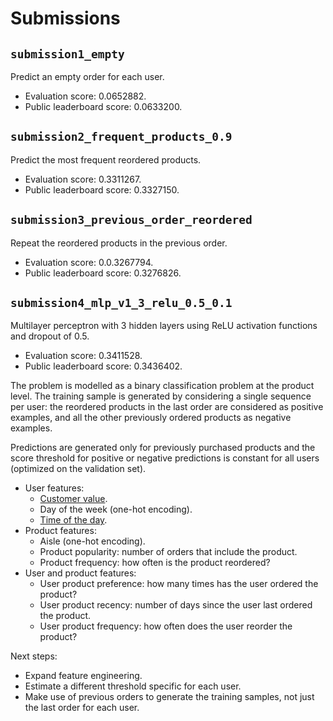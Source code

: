 # Submissions

## `submission1_empty`

Predict an empty order for each user.

* Evaluation score: 0.0652882.
* Public leaderboard score: 0.0633200.

## `submission2_frequent_products_0.9`

Predict the most frequent reordered products.

* Evaluation score: 0.3311267.
* Public leaderboard score: 0.3327150.

## `submission3_previous_order_reordered`

Repeat the reordered products in the previous order.

* Evaluation score: 0.0.3267794.
* Public leaderboard score: 0.3276826.

## `submission4_mlp_v1_3_relu_0.5_0.1`

Multilayer perceptron with 3 hidden layers using ReLU activation functions
and dropout of 0.5.

* Evaluation score: 0.3411528.
* Public leaderboard score: 0.3436402.

The problem is modelled as a binary classification problem at the product level.
The training sample is generated by considering a single sequence per user:
the reordered products in the last order are considered as positive examples,
and all the other previously ordered products as negative examples.

Predictions are generated only for previously purchased products and the
score threshold for positive or negative predictions is constant for all users
(optimized on the validation set).

* User features:
  * [Customer value](https://en.wikipedia.org/wiki/RFM_(customer_value)).
  * Day of the week (one-hot encoding).
  * [Time of the day](https://ianlondon.github.io/blog/encoding-cyclical-features-24hour-time/).
* Product features:
  * Aisle (one-hot encoding).
  * Product popularity: number of orders that include the product.
  * Product frequency: how often is the product reordered?
* User and product features:
  * User product preference: how many times has the user ordered the product?
  * User product recency: number of days since the user last ordered the product.
  * User product frequency: how often does the user reorder the product?

Next steps:

* Expand feature engineering.
* Estimate a different threshold specific for each user.
* Make use of previous orders to generate the training samples, not just the last order for each user.
